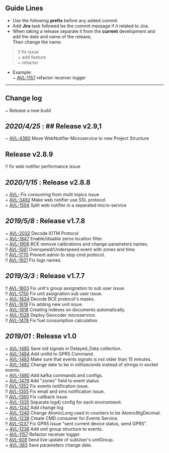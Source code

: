 ## Guide Lines #
+ Use the following **prefix** before any added commit. <br>
+ Add **Jira** task followed be the commit message if it related to Jira.
+ When taking a release separate it from the **current** development and add the date and name of the release,<br>
Then change the name.
> \!! fix issue <br> 
> \+ add feature <br>
> ~ refactor <br/>

+ Example: <br>
~ [AVL-1157](http://jira.afaqy.sa/browse/AVL-1157) refactor receiver logger <br>
***
## Change log
~ Release a new build <br>
## _2020/4/25_ : ## Release v2.9,1 <br>
~ [AVL-4360](http://jira.afaqy.sa/browse/AVL-4360) Move WebNotifier Microservice to new Project Structure
## Release v2.8.9 <br>
!! fix web notifier performance issue
## _2020/1/15_ : Release v2.8.8 <br>
\+ [AVL-](http://jira.afaqy.sa/browse/) Fix consuming from multi topics issue <br>
\+ [AVL-3492](http://jira.afaqy.sa/browse/AVL-3492) Make web notifier use SSL protocol <br>
\+ [AVL-1594](http://jira.afaqy.sa/browse/AVL-1594) Split web notifier in a separated micro-service <br>
## _2019/5/8_ : Release v1.7.8 <br>
\+ [AVL-2032](http://jira.afaqy.sa/browse/AVL-2032) Decode IOTM Protocol <br>
\+ [AVL-1847](http://jira.afaqy.sa/browse/AVL-1847) Enable/disable zeros location filter. <br>
~ [AVL-1906](http://jira.afaqy.sa/browse/AVL-1906) BCE remove calibrations and change parameters names. <br>
!! [AVL-1561](http://jira.afaqy.sa/browse/AVL-1561) Overspeed/Underspeed event with zones and time. <br>
!! [AVL-1770](http://jira.afaqy.sa/browse/AVL-1770) Prevent admin to stop cmd protocol. <br>
!! [AVL-1921](http://jira.afaqy.sa/browse/AVL-1921) Fix logs names. <br>
## _2019/3/3_ : Release v1.7.7 <br>
!! [AVL-1803](http://jira.afaqy.sa/browse/AVL-1803) Fix unit's group assignation to sub user issue. <br>
!! [AVL-1750](http://jira.afaqy.sa/browse/AVL-1750) Fix unit assignation sub user issue. <br>
\+ [AVL-1634](http://jira.afaqy.sa/browse/AVL-1634) Decode BCE protocol's masks. <br>
!! [AVL-1619](http://jira.afaqy.sa/browse/AVL-1619) Fix adding new unit issue. <br>
\+ [AVL-1618](http://jira.afaqy.sa/browse/AVL-1618) Creating indexes on documents automatically. <br>
\+ [AVL-1526](http://jira.afaqy.sa/browse/AVL-1526) Deploy Geocoder microservice. <br>
!! [AVL-1478](http://jira.afaqy.sa/browse/AVL-1478) Fix fuel consumption calculation. <br>
## _2019/01_ : Release v1.0 <br>
\+ [AVL-1485](http://jira.afaqy.sa/browse/AVL-1485) Save old signals in Delayed_Data collection. <br>
\+ [AVL-1484](http://jira.afaqy.sa/browse/AVL-1484) Add unitId to GPRS Command. <br>
\+ [AVL-1483](http://jira.afaqy.sa/browse/AVL-1483) Make sure that events signals is not older than 15 minutes.<br>
~ [AVL-1482](http://jira.afaqy.sa/browse/AVL-1482) Change date to be in milliseconds instead of strings in socket events.<br>
\+ [AVL-1480](http://jira.afaqy.sa/browse/AVL-1480) Add kafka commands and configs. <br>
\+ [AVL-1479](http://jira.afaqy.sa/browse/AVL-1479) Add "zones" field to event status<br>
!! [AVL-1352](http://jira.afaqy.sa/browse/AVL-1352) Fix events notification issue.<br> 
!! [AVL-1355](http://jira.afaqy.sa/browse/AVL-1355) Fix email and sms notification issue.<br>
!! [AVL-1360](http://jira.afaqy.sa/browse/AVL-1360) Fix callback issue.<br>
~ [AVL-1335](http://jira.afaqy.sa/browse/AVL-1335) Separate log4j config for each environment.<br>
\+ [AVL-1242](http://jira.afaqy.sa/browse/AVL-1242) Add change log <br>
~ [AVL-1240](http://jira.afaqy.sa/browse/AVL-1240) Change AtomicLong used in counters to be AtomicBigDecimal.<br>
\+ [AVL-1238](http://jira.afaqy.sa/browse/AVL-1238) Create CMD consumer for Events Service.<br>
!! [AVL-1237](http://jira.afaqy.sa/browse/AVL-1237) Fix GPRS issue "sent current device status, send GPRS".<br>
\+ [AVL-1236](http://jira.afaqy.sa/browse/AVL-1236) Add unit group structure to events.<br>
~ [AVL-1157](http://jira.afaqy.sa/browse/AVL-1157) Refactor receiver logger.<br>
!! [AVL-928](http://jira.afaqy.sa/browse/AVL-928) Send live update of subUser's unitGroup.<br>
\+ [AVL-383](http://jira.afaqy.sa/browse/AVL-383) Save parameters change date.<br>
